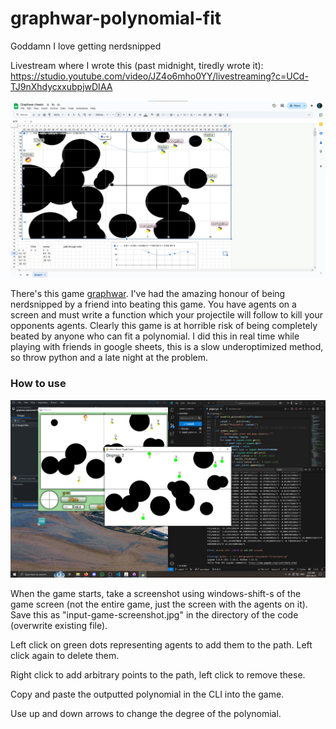 # graphwar-polynomial-fit
Goddamn I love getting nerdsnipped

Livestream where I wrote this (past midnight, tiredly wrote it): https://studio.youtube.com/video/JZ4o6mho0YY/livestreaming?c=UCd-TJ9nXhdycxxubpjwDIAA

![](https://github.com/CKalitin/graphwar-polynomial-fit/blob/master/googlesheetsscreenshot.png)

There's this game [graphwar](https://store.steampowered.com/app/1899700/Graphwar/). I've had the amazing honour of being nerdsnipped by a friend into beating this game. You have agents on a screen and must write a function which your projectile will follow to kill your opponents agents. Clearly this game is at horrible risk of being completely beated by anyone who can fit a polynomial. I did this in real time while playing with friends in google sheets, this is a slow underoptimized method, so throw python and a late night at the problem.

### How to use
![](https://github.com/CKalitin/graphwar-polynomial-fit/blob/master/examplescreenshot.png)

When the game starts, take a screenshot using windows-shift-s of the game screen (not the entire game, just the screen with the agents on it). Save this as "input-game-screenshot.jpg" in the directory of the code (overwrite existing file).

Left click on green dots representing agents to add them to the path. Left click again to delete them.

Right click to add arbitrary points to the path, left click to remove these. 

Copy and paste the outputted polynomial in the CLI into the game.

Use up and down arrows to change the degree of the polynomial. 

